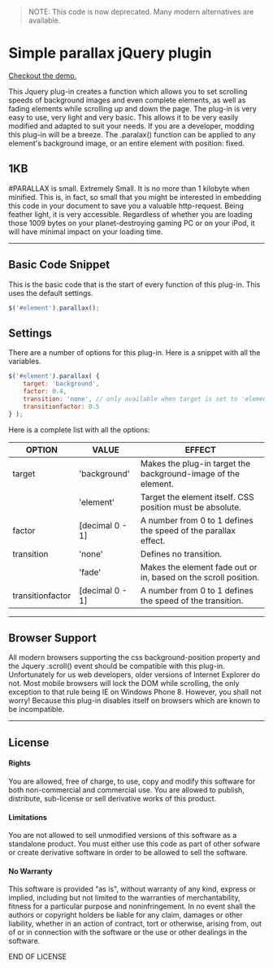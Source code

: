 > NOTE: This code is now deprecated. Many modern alternatives are available.

# Simple parallax jQuery plugin

[Checkout the demo.](http://ralphvankruiselbergen.nl/parallax)

This Jquery plug-in creates a function which allows you to set scrolling speeds of background images and even complete elements, as well as fading elements while scrolling up and down the page. The plug-in is very easy to use, very light and very basic. This allows it to be very easily modified and adapted to suit your needs. If you are a developer, modding this plug-in will be a breeze. The .paralax() function can be applied to any element's background image, or an entire element with position: fixed.

## 1KB

#PARALLAX is small. Extremely Small. It is no more than 1 kilobyte when minified. This is, in fact, so small that you might be interested in embedding this code in your document to save you a valuable http-request. Being feather light, it is very accessible. Regardless of whether you are loading those 1009 bytes on your planet-destroying gaming PC or on your iPod, it will have minimal impact on your loading time.

------

## Basic Code Snippet

This is the basic code that is the start of every function of this plug-in. This uses the default settings.

```javascript
$('#element').parallax();
```

## Settings

There are a number of options for this plug-in. Here is a snippet with all the variables.

```javascript
$('#element').parallax( {
    target: 'background',
    factor: 0.4,
    transition: 'none', // only available when target is set to 'element'.
    transitionfactor: 0.5
} );
```

Here is a complete list with all the options:

| OPTION           | VALUE           | EFFECT                                                          |
|------------------|-----------------|-----------------------------------------------------------------|
| target           | 'background'    | Makes the plug-in target the background-image of the element.   |
|                  | 'element'       | Target the element itself. CSS position must be absolute.       |
| factor           | [decimal 0 - 1] | A number from 0 to 1 defines the speed of the parallax effect.  |
| transition       | 'none'          | Defines no transition.                                          |
|                  | 'fade'          | Makes the element fade out or in, based on the scroll position. |
| transitionfactor | [decimal 0 - 1] | A number from 0 to 1 defines the speed of the transition.       |

------

## Browser Support

All modern browsers supporting the css background-position property and the Jquery .scroll() event should be compatible with this plug-in. Unfortunately for us web developers, older versions of Internet Explorer do not.
Most mobile browsers will lock the DOM while scrolling, the only exception to that rule being IE on Windows Phone 8. However, you shall not worry! Because this plug-in disables itself on browsers which are known to be incompatible.

------

## License

#### Rights
You are allowed, free of charge, to use, copy and modify this software for both non-commercial and commercial use. You are allowed to publish, distribute, sub-license or sell derivative works of this product.

#### Limitations
You are not allowed to sell unmodified versions of this software as a standalone product. You must either use this code as part of other sofware or create derivative software in order to be allowed to sell the software.

#### No Warranty
This software is provided "as is", without warranty of any kind, express or implied, including but not limited to the warranties of merchantability, fitness for a particular purpose and noninfringement. In no event shall the authors or copyright holders be liable for any claim, damages or other liability, whether in an action of contract, tort or otherwise, arising from, out of or in connection with the software or the use or other dealings in the software.

END OF LICENSE